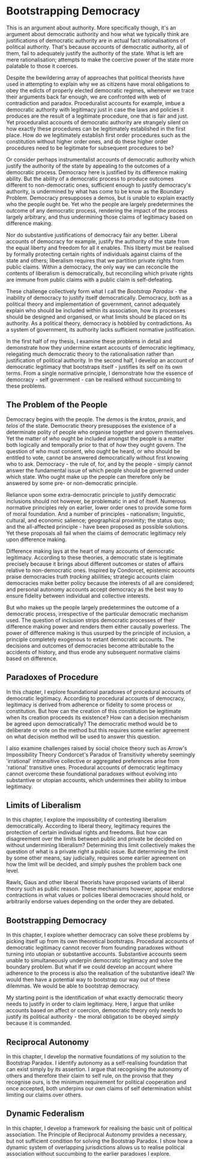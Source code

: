 # Bootstrapping Democracy

This is an argument about authority. More specifically though, it's an argument about democratic authority and how what we typically think are justifications of democratic authority are in actual fact rationalisations of political authority. That's because accounts of democratic authority, all of them, fail to adequately justify the authority of the state.  What is left are mere rationalisation; attempts to make the coercive power of the state more palatable to those it coerces.

Despite the bewildering array of approaches that political theorists have used in attempting to explain why we as citizens have moral obligations to obey the edicts of properly elected democratic regimes, whenever we trace their arguments back far enough, we are confronted with web of contradiction and paradox.  Proceduralist accounts for example, imbue a democratic authority with legitimacy just in case the laws and policies it produces are the result of a legitimate procedure, one that is fair and just.  Yet proceduralist accounts of democratic authority are strangely silent on how exactly these procedures can be legitimately established in the first place.  How do we legitimately establish first order procedures such as the constitution without higher order ones, and do these higher order procedures need to be legitimate for subsequent procedures to be?

Or consider perhaps instrumentalist accounts of democratic authority which justify the authority of the state by appealing to the outcomes of a democratic process.  Democracy here is justified by its difference making ability.  But the ability of a democratic process to produce outcomes different to non-democratic ones, sufficient enough to justify democracy's authority, is undermined by what has come to be know as the Boundary Problem.  Democracy presupposes a demos, but is unable to explain exactly who the people ought be.  Yet who the people are largely predetermines the outcome of any democratic process, rendering the impact of the process largely arbitrary, and thus undermining those claims of legitimacy based on difference making.

Nor do substantive justifications of democracy fair any better. Liberal accounts of democracy for example, justify the authority of the state from the equal liberty and freedom for all it enables.  This liberty must be realised by formally protecting certain rights of individuals against claims of the state and others; liberalism requires that we partition private rights from public claims.  Within a democracy, the only way we can reconcile the contents of liberalism is democratically, but reconciling which private rights are immune from public claims with a public claim is self-defeating.  

These challenge collectively form what I call the _Bootstrap Paradox_ - the inability of democracy to justify itself democratically.  Democracy, both as a political theory and implementation of government, cannot adequately explain who should be included within its association, how its processes should be designed and organised, or what limits should be placed on its authority.  As a political theory, democracy is hobbled by contradictions. As a system of government, its authority lacks sufficient normative justification.

In the first half of my thesis, I examine these problems in detail and demonstrate how they undermine extant accounts of democratic legitimacy, relegating much democratic theory to the rationalisation rather than justification of political authority.  In the second half, I develop an account of democratic legitimacy that bootstraps itself - justifies its self on its own terms.  From a single normative principle, I demonstrate how the essence of democracy - self government - can be realised without succumbing to these problems.

    
## The Problem of the People

Democracy begins with the people.  The _demos_ is the _kratos_, _praxis_, and _telos_ of the state.  Democratic theory presupposes the existence of a determinate polity of people who organise together and govern themselves.  Yet the matter of _who_ ought be included amongst the people is a matter both logically and temporally prior to that of _how_ they ought govern.  The question of who must consent, who ought be heard, or who should be entitled to vote, cannot be answered democratically without first knowing who to ask.  Democracy - the rule of, for, and by the people - simply cannot answer the fundamental issue of which people should be governed under which state.  Who ought make up the people can therefore only be answered by some pre- or non-democratic principle.

Reliance upon some extra-democratic principle to justify democratic inclusions should not however, be problematic in and of itself. Numerous normative principles rely on earlier, lower order ones to provide some form of moral foundation.  And a number of principles - nationalism; linguistic, cultural, and economic salience; geographical proximity; the status quo; and the all-affected principle - have been proposed as possible solutions.  Yet these proposals all fail when the claims of democratic legitimacy rely upon difference making.

Difference making lays at the heart of many accounts of democratic legitimacy.  According to these theories, a democratic state is legitimate precisely because it brings about different outcomes or states of affairs relative to non-democratic ones.  Inspired by Condorcet, epistemic accounts praise democracies _truth tracking_ abilities; strategic accounts claim democracies make better policy because the interests of all are considered; and personal autonomy accounts accept democracy as the best way to ensure fidelity between individual and collective interests.

But who makes up the people largely predetermines the outcome of a democratic process, irrespective of the particular democratic mechanism used.  The question of inclusion strips democratic processes of their difference making power and renders them either causally powerless.  The power of difference making is thus usurped by the principle of inclusion, a principle completely exogenous to extant democratic accounts.  The decisions and outcomes of democracies become attributable to the accidents of history, and thus erode any subsequent normative claims based on difference.


## Paradoxes of Procedure

In this chapter, I explore foundational paradoxes of procedural accounts of democratic legitimacy.  According to procedural accounts of democracy, legitimacy is derived from adherence or fidelity to some process or constitution.  But how can the creation of this constitution be legitimate when its creation proceeds its existence? How can a decision mechanism be agreed upon democratically?  The democratic method would be to deliberate or vote on the method but this requires some earlier agreement on what decision method will be used to answer this question.  

I also examine challenges raised by social choice theory such as Arrow's Impossibility Theory Condorcet's Paradox of Transitivity whereby seemingly 'irrational' intransitive collective or aggregated preferences arise from 'rational' transitive ones.  Procedural accounts of democratic legitimacy cannot overcome these foundational paradoxes without evolving into substantive or utopian accounts, which undermines their ability to imbue legitimacy.


## Limits of Liberalism

In this chapter, I explore the impossibility of contesting liberalism democratically.  According to liberal theory, legitimacy requires the protection of certain individual rights and freedoms.  But how can disagreement over the limits between public and private be decided on without undermining liberalism? Determining this limit collectively makes the question of what is a private right a public issue.  But determining the limit by some other means, say judicially, requires some earlier agreement on how the limit will be decided, and simply pushes the problem back one level.

Rawls, Gaus and other liberal theorists have proposed variants of liberal theory such as public reason.  These mechanisms however, appear endorse contractions in what values or policies liberal democracies should hold, or arbitrarily endorse values depending on the order they are debated. 


## Bootstrapping Democracy

In this chapter, I explore whether democracy can solve these problems by picking itself up from its own theoretical bootstraps. Procedural accounts of democratic legitimacy cannot recover from founding paradoxes without turning into utopian or substantive accounts.  Substantive accounts seem unable to simultaneously underpin democratic legitimacy and solve the boundary problem. But what if we could develop an account where adherence to the process is also the realisation of the substantive ideal? We would then have a potential way to bootstrap our way out of these dilemmas.  We would be able to bootstrap democracy.

My starting point is the identification of what exactly democratic theory needs to justify in order to claim legitimacy.  Here, I argue that unlike accounts based on affect or coercion, democratic theory only needs to justify its political authority - the moral obligation to be obeyed _simply_ because it is commanded.


## Reciprocal Autonomy

In this chapter, I develop the normative foundations of my solution to the Bootstrap Paradox.  I identify autonomy as a self-realising foundation that can exist simply by its assertion.  I argue that recognising the autonomy of others and therefore their claim to self rule, on the proviso that they recognise ours, is the minimum requirement for political cooperation and once accepted, both underpins our own claims of self determination whilst limiting our claims over others. 


## Dynamic Federalism

In this chapter, I develop a framework for realising the basic unit of political association.  The Principle of Reciprocal Autonomy provides a necessary, but not sufficient condition for solving the Bootstrap Paradox.  I show how a dynamic system of overlapping jurisdictions allows us to realise political association without succumbing to the earlier paradoxes I explore.